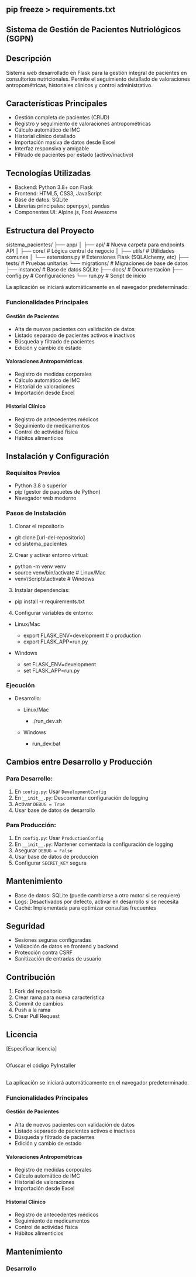 ## pip freeze > requirements.txt 

## Sistema de Gestión de Pacientes Nutriológicos (SGPN)

## Descripción
Sistema web desarrollado en Flask para la gestión integral de pacientes en consultorios nutricionales. Permite el seguimiento detallado de valoraciones antropométricas, historiales clínicos y control administrativo.

## Características Principales
- Gestión completa de pacientes (CRUD)
- Registro y seguimiento de valoraciones antropométricas
- Cálculo automático de IMC
- Historial clínico detallado
- Importación masiva de datos desde Excel
- Interfaz responsiva y amigable
- Filtrado de pacientes por estado (activo/inactivo)

## Tecnologías Utilizadas
- Backend: Python 3.8+ con Flask
- Frontend: HTML5, CSS3, JavaScript
- Base de datos: SQLite
- Librerías principales: openpyxl, pandas
- Componentes UI: Alpine.js, Font Awesome

## Estructura del Proyecto
sistema_pacientes/
├── app/
│   ├── api/                    # Nueva carpeta para endpoints API
│   ├── core/                   # Lógica central de negocio
│   ├── utils/                  # Utilidades comunes
│   └── extensions.py           # Extensiones Flask (SQLAlchemy, etc)
├── tests/                      # Pruebas unitarias
└── migrations/                 # Migraciones de base de datos
├── instance/                             # Base de datos SQLite
├── docs/                                 # Documentación
├── config.py                             # Configuraciones
└── run.py                                # Script de inicio

La aplicación se iniciará automáticamente en el navegador predeterminado.

### Funcionalidades Principales

#### Gestión de Pacientes
- Alta de nuevos pacientes con validación de datos
- Listado separado de pacientes activos e inactivos
- Búsqueda y filtrado de pacientes
- Edición y cambio de estado

#### Valoraciones Antropométricas
- Registro de medidas corporales
- Cálculo automático de IMC
- Historial de valoraciones
- Importación desde Excel

#### Historial Clínico
- Registro de antecedentes médicos
- Seguimiento de medicamentos
- Control de actividad física
- Hábitos alimenticios


## Instalación y Configuración

### Requisitos Previos
- Python 3.8 o superior
- pip (gestor de paquetes de Python)
- Navegador web moderno

### Pasos de Instalación
1. Clonar el repositorio

 * git clone [url-del-repositorio]
 * cd sistema_pacientes

2. Crear y activar entorno virtual:

  * python -m venv venv
  * source venv/bin/activate # Linux/Mac
  * venv\Scripts\activate # Windows

3. Instalar dependencias:

  * pip install -r requirements.txt

4. Configurar variables de entorno:

  * Linux/Mac
    - export FLASK_ENV=development # o production
    - export FLASK_APP=run.py

  * Windows
    - set FLASK_ENV=development
    - set FLASK_APP=run.py

### Ejecución
- Desarrollo:

  * Linux/Mac
    - ./run_dev.sh

  * Windows
    - run_dev.bat

## Cambios entre Desarrollo y Producción

### Para Desarrollo:
1. En `config.py`: Usar `DevelopmentConfig`
2. En `__init__.py`: Descomentar configuración de logging
3. Activar `DEBUG = True`
4. Usar base de datos de desarrollo

### Para Producción:
1. En `config.py`: Usar `ProductionConfig`
2. En `__init__.py`: Mantener comentada la configuración de logging
3. Asegurar `DEBUG = False`
4. Usar base de datos de producción
5. Configurar `SECRET_KEY` segura

## Mantenimiento
- Base de datos: SQLite (puede cambiarse a otro motor si se requiere)
- Logs: Desactivados por defecto, activar en desarrollo si se necesita
- Caché: Implementada para optimizar consultas frecuentes

## Seguridad
- Sesiones seguras configuradas
- Validación de datos en frontend y backend
- Protección contra CSRF
- Sanitización de entradas de usuario

## Contribución
1. Fork del repositorio
2. Crear rama para nueva característica
3. Commit de cambios
4. Push a la rama
5. Crear Pull Request

## Licencia
[Especificar licencia]

##
Ofuscar el código
PyInstaller 
##

La aplicación se iniciará automáticamente en el navegador predeterminado.

### Funcionalidades Principales

#### Gestión de Pacientes
- Alta de nuevos pacientes con validación de datos
- Listado separado de pacientes activos e inactivos
- Búsqueda y filtrado de pacientes
- Edición y cambio de estado

#### Valoraciones Antropométricas
- Registro de medidas corporales
- Cálculo automático de IMC
- Historial de valoraciones
- Importación desde Excel

#### Historial Clínico
- Registro de antecedentes médicos
- Seguimiento de medicamentos
- Control de actividad física
- Hábitos alimenticios

## Mantenimiento

### Desarrollo